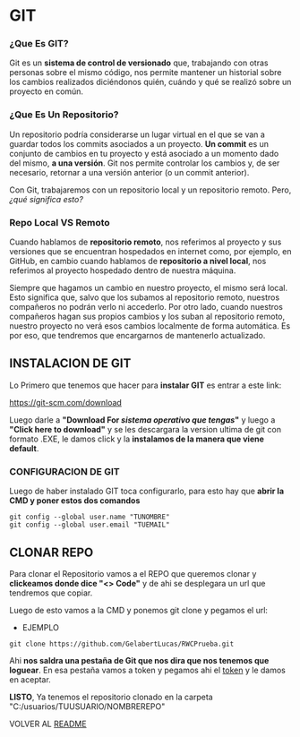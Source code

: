 # GIT

### ¿Que Es GIT?

Git es un **sistema de control de versionado** que, trabajando con otras personas sobre el mismo código, nos permite mantener un historial sobre los cambios realizados diciéndonos quién, cuándo y qué se realizó sobre un proyecto en común.

### ¿Que Es Un Repositorio?

Un repositorio podría considerarse un lugar virtual en el que se van a guardar todos los commits asociados a un proyecto. **Un commit** es un conjunto de cambios en tu proyecto y está asociado a un momento dado del mismo, **a una versión**. Git nos permite controlar los cambios y, de ser necesario, retornar a una versión anterior (o un commit anterior).

Con Git, trabajaremos con un repositorio local y un repositorio remoto. Pero, *¿qué significa esto?*

### Repo Local VS Remoto

Cuando hablamos de **repositorio remoto**, nos referimos al proyecto y sus versiones que se encuentran hospedados en internet como, por ejemplo, en GitHub, en cambio cuando hablamos de **repositorio a nivel local**, nos referimos al proyecto hospedado dentro de nuestra máquina.

Siempre que hagamos un cambio en nuestro proyecto, el mismo será local. Esto significa que, salvo que los subamos al repositorio remoto, nuestros compañeros no podrán verlo ni accederlo.
Por otro lado, cuando nuestros compañeros hagan sus propios cambios y los suban al repositorio remoto, nuestro proyecto no verá esos cambios localmente de forma automática. Es por eso, que tendremos que encargarnos de mantenerlo actualizado.

## INSTALACION DE GIT

Lo Primero que tenemos que hacer para **instalar GIT** es entrar a este link:

https://git-scm.com/download

Luego darle a **"Download For *sistema operativo que tengas*"** y luego a **"Click here to download"** y se les descargara la version ultima de git con formato .EXE, le damos click y la **instalamos de la manera que viene default**.

### CONFIGURACION DE GIT

Luego de haber instalado GIT toca configurarlo, para esto hay que **abrir la CMD y poner estos dos comandos**

```
git config --global user.name "TUNOMBRE"
git config --global user.email "TUEMAIL"
```

## CLONAR REPO

Para clonar el Repositorio vamos a el REPO que queremos clonar y **clickeamos donde dice "<> Code"** y de ahi se desplegara un url que tendremos que copiar.

Luego de esto vamos a la CMD y ponemos git clone y pegamos el url:

 - EJEMPLO

`git clone https://github.com/GelabertLucas/RWCPrueba.git`

Ahi **nos saldra una pestaña de Git que nos dira que nos tenemos que loguear**. En esa pestaña vamos a token y pegamos ahi el [token](TOKEN.md) y le damos en aceptar.

**LISTO**, Ya tenemos el repositorio clonado en la carpeta "C:/usuarios/TUUSUARIO/NOMBREREPO"

VOLVER AL [README](README.md#indice)